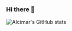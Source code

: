 ### Hi there 👋
![Alcimar's GitHub stats](https://github-readme-stats.vercel.app/api?username=alcimarbmx&showicons=true&theme=radical)


<!--
**alcimarbmx/alcimarbmx** is a ✨ _special_ ✨ repository because its `README.md` (this file) appears on your GitHub profile.

Here are some ideas to get you started:

- 🔭 I’m currently working on ...
- 🌱 I’m currently learning ...
- 👯 I’m looking to collaborate on ...
- 🤔 I’m looking for help with ...
- 💬 Ask me about ...
- 📫 How to reach me: ...
- 😄 Pronouns: ...
- ⚡ Fun fact: ...
-->
